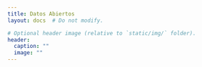 ```yaml
---
title: Datos Abiertos
layout: docs  # Do not modify.

# Optional header image (relative to `static/img/` folder).
header:
  caption: ""
  image: ""
---
```


